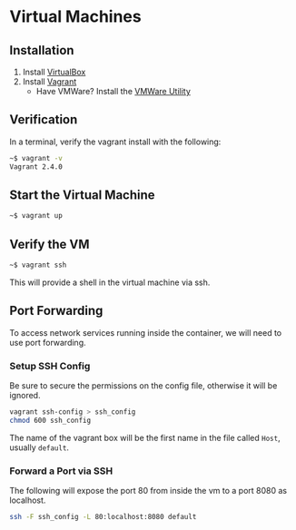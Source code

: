 # Virtual Machines

## Installation

1. Install [VirtualBox](https://www.virtualbox.org/wiki/Downloads)
1. Install [Vagrant](https://developer.hashicorp.com/vagrant/downloads?product_intent=vagrant)
    * Have VMWare? Install the [VMWare Utility](https://developer.hashicorp.com/vagrant/downloads/vmware)

## Verification

In a terminal, verify the vagrant install with the following:

```sh
~$ vagrant -v
Vagrant 2.4.0
```

## Start the Virtual Machine

```sh
~$ vagrant up
```

## Verify the VM

```sh
~$ vagrant ssh
```

This will provide a shell in the virtual machine via ssh.

## Port Forwarding

To access network services running inside the container, we will need to use port forwarding.

### Setup SSH Config

Be sure to secure the permissions on the config file, otherwise it will be ignored.

```sh
vagrant ssh-config > ssh_config
chmod 600 ssh_config
```

The name of the vagrant box will be the first name in the file called `Host`, usually `default`.

### Forward a Port via SSH

The following will expose the port 80 from inside the vm to a port 8080 as localhost.

```sh
ssh -F ssh_config -L 80:localhost:8080 default
```
